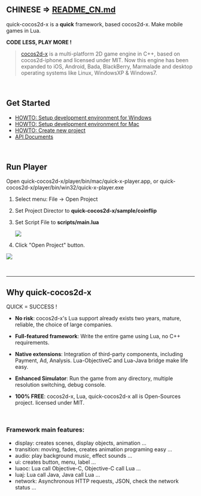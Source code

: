 
## CHINESE => [README_CN.md](https://github.com/dualface/quick-cocos2d-x/blob/master/README_CN.md)

quick-cocos2d-x is a **quick** framework, based cocos2d-x. Make mobile games in Lua.

**CODE LESS, PLAY MORE !**

> [cocos2d-x](http://www.cocos2d-x.org) is a multi-platform 2D game engine in C++, based on cocos2d-iphone and licensed under MIT. Now this engine has been expanded to iOS, Android, Bada, BlackBerry, Marmalade and desktop operating systems like Linux, WindowsXP & Windows7.

<br />

## Get Started

-   [HOWTO: Setup development environment for Windows](https://github.com/dualface/quick-cocos2d-x/wiki/HOWTO:-Setup-development-environment-for-Windows)
-   [HOWTO: Setup development environment for Mac](https://github.com/dualface/quick-cocos2d-x/wiki/HOWTO:-Setup-development-environment-for-Mac)
-   [HOWTO: Create new project](https://github.com/dualface/quick-cocos2d-x/wiki/HOWTO:-Create-new-project)
-   [API Documents](http://quick-x.com/docs/api/)

<br />

## Run Player

Open quick-cocos2d-x/player/bin/mac/quick-x-player.app, or quick-cocos2d-x/player/bin/win32/quick-x-player.exe

1.  Select menu: File -> Open Project
2.  Set Project Director to **quick-cocos2d-x/sample/coinflip**
3.  Set Script File to **scripts/main.lua**

    ![](https://raw.github.com/dualface/quick-cocos2d-x/master/doc/img/RUN_SIMULATOR_WINDOWS_01.png)

4.  Click "Open Project" button.

![](https://raw.github.com/dualface/quick-cocos2d-x/master/doc/img/RUN_SIMULATOR_WINDOWS_02.png)

<br />

----

## Why quick-cocos2d-x

QUICK = SUCCESS !

-   **No risk**: cocos2d-x's Lua support already exists two years, mature, reliable, the choice of large companies.

-   **Full-featured framework**: Write the entire game using Lua, no C++ requirements.

-   **Native extensions**: Integration of third-party components, including Payment, Ad, Analysis. Lua-ObjectiveC and Lua-Java bridge make life easy.

-   **Enhanced Simulator**: Run the game from any directory, multiple resolution switching, debug console.

-   **100% FREE**: cocos2d-x, Lua, quick-cocos2d-x all is Open-Sources project. licensed under MIT.

<br />

### Framework main features:

-   display: creates scenes, display objects, animation ...
-   transition: moving, fades, creates animation programing easy ...
-   audio: play background music, effect sounds ...
-   ui: creates button, menu, label ...
-   luaoc: Lua call Objective-C, Objective-C call Lua ...
-   luaj: Lua call Java, Java call Lua ...
-   network: Asynchronous HTTP requests, JSON, check the network status ...

